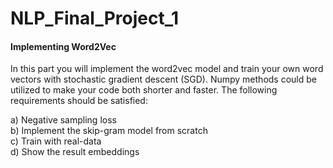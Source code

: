# NLP_Final_Project_1
#### Implementing Word2Vec  
In this part you will implement the word2vec model and train your own word vectors with stochastic gradient descent (SGD). Numpy methods could be utilized to make your code both shorter and faster. The following requirements should be satisfied:

a) Negative sampling loss  
b) Implement the skip-gram model from scratch  
c) Train with real-data  
d) Show the result embeddings  
